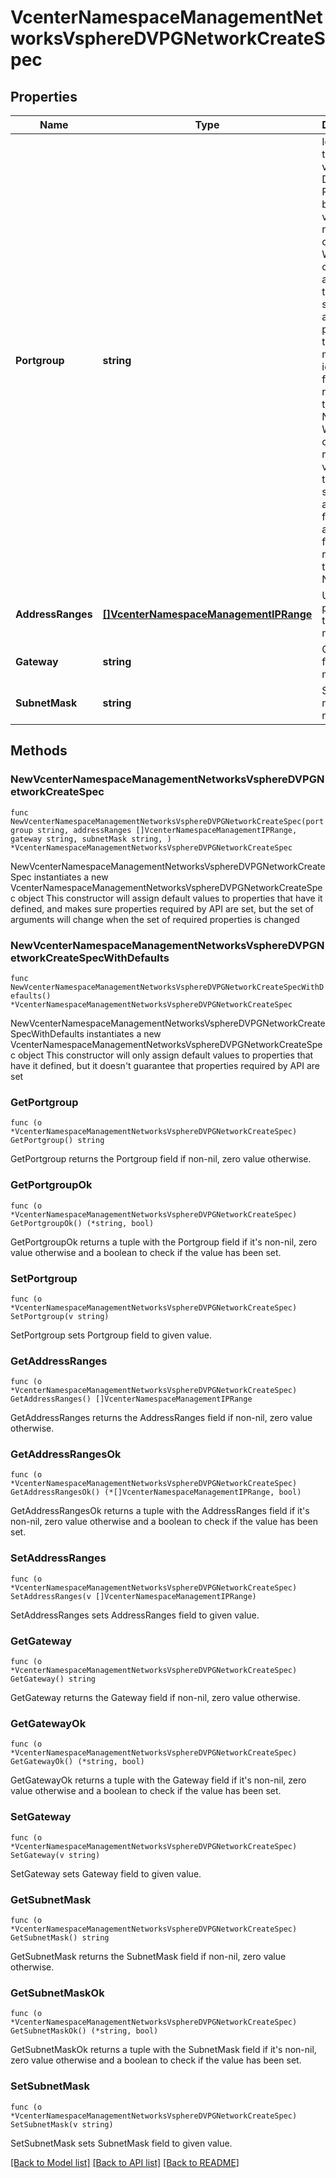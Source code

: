 # VcenterNamespaceManagementNetworksVsphereDVPGNetworkCreateSpec

## Properties

Name | Type | Description | Notes
------------ | ------------- | ------------- | -------------
**Portgroup** | **string** | Identifier of the vSphere Distributed Portgroup backing the vSphere network object. When clients pass a value of this structure as a parameter, the field must be an identifier for the resource type: Network. When operations return a value of this structure as a result, the field will be an identifier for the resource type: Network. | 
**AddressRanges** | [**[]VcenterNamespaceManagementIPRange**](VcenterNamespaceManagementIPRange.md) | Usable IP pools on this network. | 
**Gateway** | **string** | Gateway for the network. | 
**SubnetMask** | **string** | Subnet mask of the network. | 

## Methods

### NewVcenterNamespaceManagementNetworksVsphereDVPGNetworkCreateSpec

`func NewVcenterNamespaceManagementNetworksVsphereDVPGNetworkCreateSpec(portgroup string, addressRanges []VcenterNamespaceManagementIPRange, gateway string, subnetMask string, ) *VcenterNamespaceManagementNetworksVsphereDVPGNetworkCreateSpec`

NewVcenterNamespaceManagementNetworksVsphereDVPGNetworkCreateSpec instantiates a new VcenterNamespaceManagementNetworksVsphereDVPGNetworkCreateSpec object
This constructor will assign default values to properties that have it defined,
and makes sure properties required by API are set, but the set of arguments
will change when the set of required properties is changed

### NewVcenterNamespaceManagementNetworksVsphereDVPGNetworkCreateSpecWithDefaults

`func NewVcenterNamespaceManagementNetworksVsphereDVPGNetworkCreateSpecWithDefaults() *VcenterNamespaceManagementNetworksVsphereDVPGNetworkCreateSpec`

NewVcenterNamespaceManagementNetworksVsphereDVPGNetworkCreateSpecWithDefaults instantiates a new VcenterNamespaceManagementNetworksVsphereDVPGNetworkCreateSpec object
This constructor will only assign default values to properties that have it defined,
but it doesn't guarantee that properties required by API are set

### GetPortgroup

`func (o *VcenterNamespaceManagementNetworksVsphereDVPGNetworkCreateSpec) GetPortgroup() string`

GetPortgroup returns the Portgroup field if non-nil, zero value otherwise.

### GetPortgroupOk

`func (o *VcenterNamespaceManagementNetworksVsphereDVPGNetworkCreateSpec) GetPortgroupOk() (*string, bool)`

GetPortgroupOk returns a tuple with the Portgroup field if it's non-nil, zero value otherwise
and a boolean to check if the value has been set.

### SetPortgroup

`func (o *VcenterNamespaceManagementNetworksVsphereDVPGNetworkCreateSpec) SetPortgroup(v string)`

SetPortgroup sets Portgroup field to given value.


### GetAddressRanges

`func (o *VcenterNamespaceManagementNetworksVsphereDVPGNetworkCreateSpec) GetAddressRanges() []VcenterNamespaceManagementIPRange`

GetAddressRanges returns the AddressRanges field if non-nil, zero value otherwise.

### GetAddressRangesOk

`func (o *VcenterNamespaceManagementNetworksVsphereDVPGNetworkCreateSpec) GetAddressRangesOk() (*[]VcenterNamespaceManagementIPRange, bool)`

GetAddressRangesOk returns a tuple with the AddressRanges field if it's non-nil, zero value otherwise
and a boolean to check if the value has been set.

### SetAddressRanges

`func (o *VcenterNamespaceManagementNetworksVsphereDVPGNetworkCreateSpec) SetAddressRanges(v []VcenterNamespaceManagementIPRange)`

SetAddressRanges sets AddressRanges field to given value.


### GetGateway

`func (o *VcenterNamespaceManagementNetworksVsphereDVPGNetworkCreateSpec) GetGateway() string`

GetGateway returns the Gateway field if non-nil, zero value otherwise.

### GetGatewayOk

`func (o *VcenterNamespaceManagementNetworksVsphereDVPGNetworkCreateSpec) GetGatewayOk() (*string, bool)`

GetGatewayOk returns a tuple with the Gateway field if it's non-nil, zero value otherwise
and a boolean to check if the value has been set.

### SetGateway

`func (o *VcenterNamespaceManagementNetworksVsphereDVPGNetworkCreateSpec) SetGateway(v string)`

SetGateway sets Gateway field to given value.


### GetSubnetMask

`func (o *VcenterNamespaceManagementNetworksVsphereDVPGNetworkCreateSpec) GetSubnetMask() string`

GetSubnetMask returns the SubnetMask field if non-nil, zero value otherwise.

### GetSubnetMaskOk

`func (o *VcenterNamespaceManagementNetworksVsphereDVPGNetworkCreateSpec) GetSubnetMaskOk() (*string, bool)`

GetSubnetMaskOk returns a tuple with the SubnetMask field if it's non-nil, zero value otherwise
and a boolean to check if the value has been set.

### SetSubnetMask

`func (o *VcenterNamespaceManagementNetworksVsphereDVPGNetworkCreateSpec) SetSubnetMask(v string)`

SetSubnetMask sets SubnetMask field to given value.



[[Back to Model list]](../README.md#documentation-for-models) [[Back to API list]](../README.md#documentation-for-api-endpoints) [[Back to README]](../README.md)



